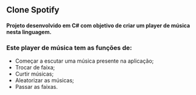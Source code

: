 ## Clone Spotify

#### Projeto desenvolvido em C# com objetivo de criar um player de música nesta linguagem. 

### Este player de música tem as funções de:
* Começar a escutar uma música presente na aplicação;
* Trocar de faixa;
* Curtir músicas;
* Aleatorizar as músicas;
* Passar as faixas.
